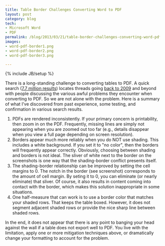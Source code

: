 ```yaml
---
title: Table Border Challenges Converting Word to PDF
layout: post
category: blog
tech:
- Microsoft Word
- PDF
permalink: /blog/2013/03/21/table-border-challenges-converting-word-pdf
images:
- word-pdf-border1.png
- word-pdf-border2.png
- word-pdf-border3.png

---
```

{% include JB/setup %}
<div id="node-261" class="node node-blog node-promoted">
  <div class="content clearfix">
    <div class="field field-name-body field-type-text-with-summary field-label-hidden"><div class="field-items"><div class="field-item even"><p>There is a long-standing challenge to converting tables to PDF. A quick search (<a href="https://www.google.com/search?q=word+table+borders+look+wrong+after+saving+to+pdf">7.7 million results</a>) locates threads going <a href="http://forums.adobe.com/thread/305508">back to 2009</a> and beyond with people discussing the various awful problems they encounter when converting to PDF. So we are not alone with the problem. Here is a summary of what I've discovered from past experience, some testing, and confirmation in various search results.</p>
<!--break-->
<ol><li>
		PDFs are rendered inconsistently. If your primary concern is printability, then zoom in on the PDF. Frequently, missing lines are simply not appearing when you are zoomed out too far (e.g., details disappear when you view a full page depending on screen resolution).</li>
	<li>
		Borders appear much more reliably when you do NOT use shading. This includes a white background. If you set it to "no color", then the borders will frequently appear correctly. Obviously, choosing between shading and borders is not ideal. The sliver of white next to the border on the screenshots is one way that the shading-border conflict presents itself. </li>
	<li>
		The shading-border relationship can be improved by setting the cell margins to 0. The notch in the border (see screenshot) corresponds to the amount of cell margin. By seting it to 0, you can eliminate (or nearly eliminate) that sliver. Of course, it also results in content coming into contact with the border, which makes this solution inappropriate in some situations.</li>
	<li>
		One half-measure that can work is to use a border color that matches your shaded rows. That keeps the table boxed. However, it does not segment adjacent shaded rows or provide the nice sharp line between shaded rows.</li>
</ol><p>In the end, it does not appear that there is any point to banging your head against the wall if a table does not export well to PDF. You live with the limitation, apply one or more mitigation techniques above, or dramatically change your formatting to account for the problem.</p>
</div></div></div>  </div>
</div>
